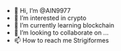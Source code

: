 - 👋 Hi, I’m @AIN9977
- 👀 I’m interested in crypto
- 🌱 I’m currently learning blockchain
- 💞️ I’m looking to collaborate on ...
- 📫 How to reach me Strigiformes

<!---
AIN9977/AIN9977 is a ✨ special ✨ repository because its `README.md` (this file) appears on your GitHub profile.
You can click the Preview link to take a look at your changes.
--->
